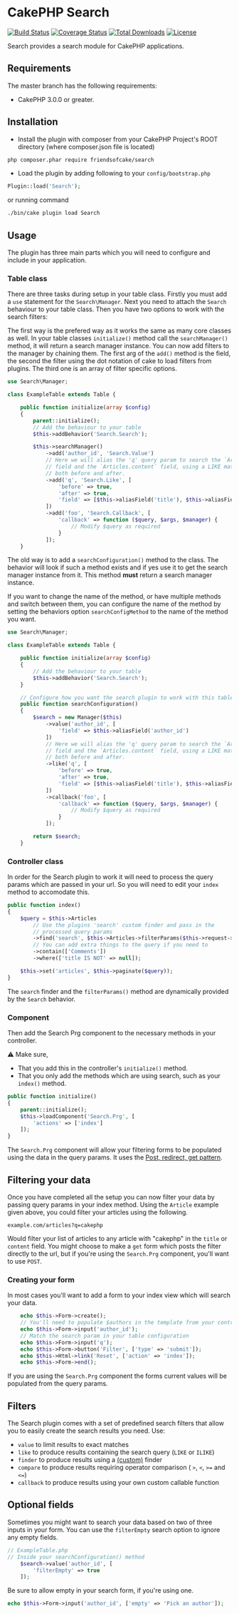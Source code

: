# CakePHP Search

[![Build Status](https://img.shields.io/travis/FriendsOfCake/search/master.svg?style=flat-square)](https://travis-ci.org/FriendsOfCake/search)
[![Coverage Status](https://img.shields.io/codecov/c/github/FriendsOfCake/search.svg?style=flat-square)](https://codecov.io/github/FriendsOfCake/search)
[![Total Downloads](https://img.shields.io/packagist/dt/friendsofcake/search.svg?style=flat-square)](https://packagist.org/packages/friendsofcake/search)
[![License](https://img.shields.io/badge/license-MIT-blue.svg?style=flat-square)](https://packagist.org/packages/friendsofcake/search)

Search provides a search module for CakePHP applications.

## Requirements

The master branch has the following requirements:

* CakePHP 3.0.0 or greater.

## Installation

* Install the plugin with composer from your CakePHP Project's ROOT directory
(where composer.json file is located)
```sh
php composer.phar require friendsofcake/search
```

* Load the plugin by adding following to your `config/bootstrap.php`
```php
Plugin::load('Search');
```

or running command
```sh
./bin/cake plugin load Search
```

## Usage

The plugin has three main parts which you will need to configure and include in
your application.

### Table class

There are three tasks during setup in your table class. Firstly you must add a
`use` statement for the `Search\Manager`. Next you need to attach the `Search`
behaviour to your table class. Then you have two options to work with the search
filters:

The first way is the prefered way as it works the same as many core classes as
well. In your table classes `initialize()` method call the `searchManager()`
method, it will return a search manager instance. You can now add filters to the
manager by chaining them. The first arg of the `add()` method is the field, the
second the filter using the dot notation of cake to load filters from plugins.
The third one is an array of filter specific options.

```php
use Search\Manager;

class ExampleTable extends Table {

    public function initialize(array $config)
    {
        parent::initialize();
        // Add the behaviour to your table
        $this->addBehavior('Search.Search');

        $this->searchManager()
            ->add('author_id', 'Search.Value')
            // Here we will alias the 'q' query param to search the `Articles.title`
            // field and the `Articles.content` field, using a LIKE match, with `%`
            // both before and after.
            ->add('q', 'Search.Like', [
                'before' => true,
                'after' => true,
                'field' => [$this->aliasField('title'), $this->aliasField('content')]
            ])
            ->add('foo', 'Search.Callback', [
                'callback' => function ($query, $args, $manager) {
                    // Modify $query as required
                }
            ]);
    }
```

The old way is to add a `searchConfiguration()` method to the class. The
behavior will look if such a method exists and if yes use it to get the search
manager instance from it. This method **must** return a search manager instance.

If you want to change the name of the method, or have multiple methods and
switch between them, you can configure the name of the method by setting the
behaviors option `searchConfigMethod` to the name of the method you want.

```php
use Search\Manager;

class ExampleTable extends Table {

    public function initialize(array $config)
    {
        // Add the behaviour to your table
        $this->addBehavior('Search.Search');
    }

    // Configure how you want the search plugin to work with this table class
    public function searchConfiguration()
    {
        $search = new Manager($this)
            ->value('author_id', [
                'field' => $this->aliasField('author_id')
            ])
            // Here we will alias the 'q' query param to search the `Articles.title`
            // field and the `Articles.content` field, using a LIKE match, with `%`
            // both before and after.
            ->like('q', [
                'before' => true,
                'after' => true,
                'field' => [$this->aliasField('title'), $this->aliasField('content')]
            ])
            ->callback('foo', [
                'callback' => function ($query, $args, $manager) {
                    // Modify $query as required
                }
            ]);

        return $search;
    }
```

### Controller class
In order for the Search plugin to work it will need to process the query params
which are passed in your url. So you will need to edit your `index` method to
accomodate this.

```php
public function index()
{
    $query = $this->Articles
        // Use the plugins 'search' custom finder and pass in the
        // processed query params
        ->find('search', $this->Articles->filterParams($this->request->query))
        // You can add extra things to the query if you need to
        ->contain(['Comments'])
        ->where(['title IS NOT' => null]);

    $this->set('articles', $this->paginate($query));
}
```

The `search` finder and the `filterParams()` method are dynamically provided by
the `Search` behavior.

### Component
Then add the Search Prg component to the necessary methods in your controller.

:warning: Make sure,
* That you add this in the controller's `initialize()` method.
* That you only add the methods which are using search, such as your `index()` method.

```php
public function initialize()
{
    parent::initialize();
    $this->loadComponent('Search.Prg', [
        'actions' => ['index']
    ]);
}
```

The `Search.Prg` component will allow your filtering forms to be populated using
the data in the query params. It uses the [Post, redirect, get pattern](https://en.wikipedia.org/wiki/Post/Redirect/Get).

## Filtering your data
Once you have completed all the setup you can now filter your data by passing
query params in your index method. Using the `Article` example given above, you
could filter your articles using the following.

`example.com/articles?q=cakephp`

Would filter your list of articles to any article with "cakephp" in the `title`
or `content` field. You might choose to make a `get` form which posts the filter
directly to the url, but if you're using the `Search.Prg` component, you'll want
to use `POST`.

### Creating your form
In most cases you'll want to add a form to your index view which will search
your data.

```php
    echo $this->Form->create();
    // You'll need to populate $authors in the template from your controller
    echo $this->Form->input('author_id');
    // Match the search param in your table configuration
    echo $this->Form->input('q');
    echo $this->Form->button('Filter', ['type' => 'submit']);
    echo $this->Html->link('Reset', ['action' => 'index']);
    echo $this->Form->end();
```

If you are using the `Search.Prg` component the forms current values will be
populated from the query params.

## Filters

The Search plugin comes with a set of predefined search filters that allow you to
easily create the search results you need. Use:

- ``value`` to limit results to exact matches
- ``like`` to produce results containing the search query (``LIKE`` or ``ILIKE``)
- ``finder`` to produce results using a [(custom)](http://book.cakephp.org/3.0/en/orm/retrieving-data-and-resultsets.html#custom-find-methods) finder
- ``compare`` to produce results requiring operator comparison (
    ``>``, ``<``, ``>=`` and ``<=``)
- ``callback`` to produce results using your own custom callable function

## Optional fields

Sometimes you might want to search your data based on two of three inputs in
your form. You can use the `filterEmpty` search option to ignore any empty fields.

```php
// ExampleTable.php
// Inside your searchConfiguration() method
    $search->value('author_id', [
        'filterEmpty' => true
    ]);
```

Be sure to allow empty in your search form, if you're using one.
```php
echo $this->Form->input('author_id', ['empty' => 'Pick an author']);
```
